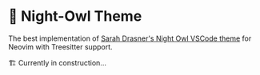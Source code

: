 # 🦉 Night-Owl Theme

The best implementation of [Sarah Drasner's Night Owl VSCode theme](https://github.com/sdras/night-owl-vscode-theme)
for Neovim with Treesitter support.

🏗 Currently in construction...
